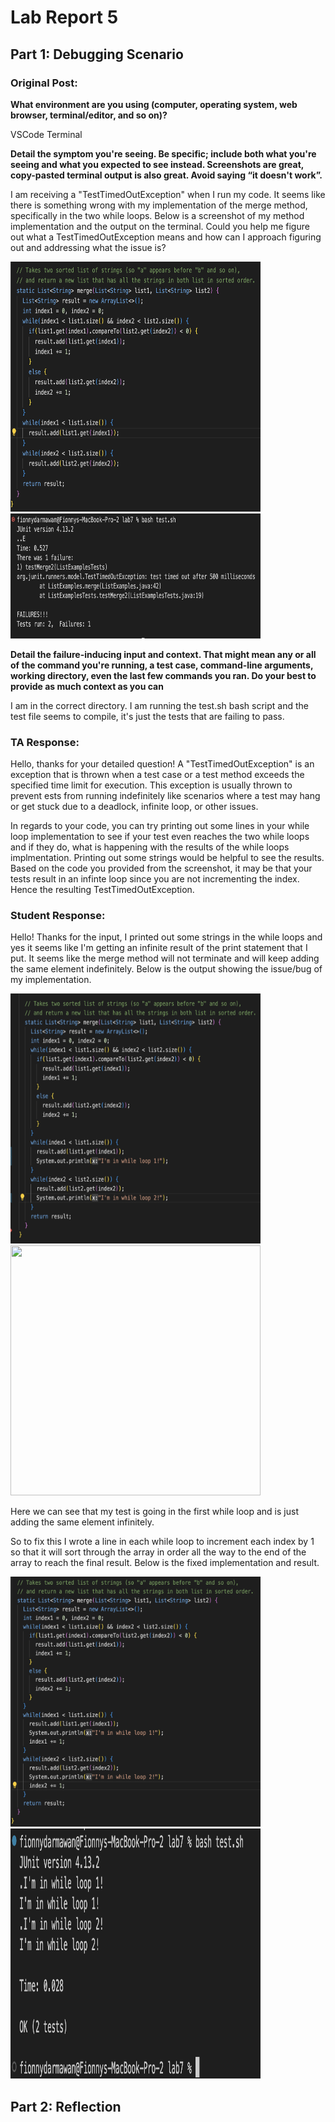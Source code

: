 # Lab Report 5
## Part 1: Debugging Scenario 

### Original Post:

**What environment are you using (computer, operating system, web browser, terminal/editor, and so on)?**

VSCode Terminal 

**Detail the symptom you're seeing. Be specific; include both what you're seeing and what you expected to see instead. Screenshots are great, copy-pasted terminal output is also great. Avoid saying “it doesn't work”.**

I am receiving a "TestTimedOutException" when I run my code. It seems like there is something wrong with my implementation of the merge method, specifically in the two while loops. Below is a screenshot of my method implementation and the output on the terminal. Could you help me figure out what a TestTimedOutException means and how can I approach figuring out and addressing what the issue is?  

<img src="merge.png" width="400" height="400">

<img src="mergeOutput.png" width="400" height="200">

**Detail the failure-inducing input and context. That might mean any or all of the command you're running, a test case, command-line arguments, working directory, even the last few commands you ran. Do your best to provide as much context as you can**

I am in the correct directory. I am running the test.sh bash script and the test file seems to compile, it's just the tests that are failing to pass. 

### TA Response: 

Hello, thanks for your detailed question! A "TestTimedOutException" is an exception that is thrown when a test case or a test method exceeds the specified time limit for execution. This exception is usually thrown to prevent ests from running indefinitely like scenarios where a test may hang or get stuck due to a deadlock, infinite loop, or other issues. 

In regards to your code, you can try printing out some lines in your while loop implementation to see if your test even reaches the two while loops and if they do, what is happening with the results of the while loops implmentation. Printing out some strings would be helpful to see the results. Based on the code you provided from the screenshot, it may be that your tests result in an infinte loop since you are not incrementing the index. Hence the resulting TestTimedOutException. 

### Student Response: 

Hello! Thanks for the input, I printed out some strings in the while loops and yes it seems like I'm getting an infinite result of the print statement that I put. It seems like the merge method will not terminate and will keep adding the same element indefinitely. Below is the output showing the issue/bug of my implementation. 

<img src="mergeBug.png" width="400" height="400">

<img src="mergeBugOutput.png" width="400" height="400">

Here we can see that my test is going in the first while loop and is just adding the same element infinitely.

So to fix this I wrote a line in each while loop to increment each index by 1 so that it will sort through the array in order all the way to the end of the array to reach the final result. Below is the fixed implementation and result. 

<img src="mergeFixed.png" width="400" height="400">

<img src="mergeFixedOutput.png" width="400" height="400">

## Part 2: Reflection 










